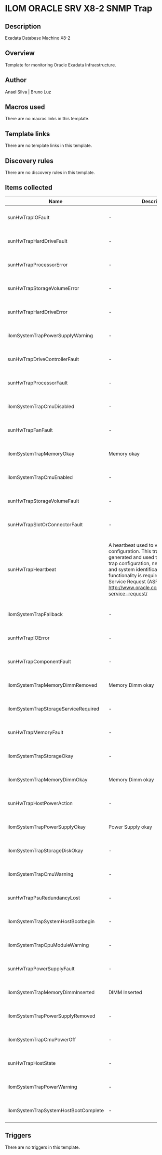 # ILOM ORACLE SRV X8-2 SNMP Trap

## Description

Exadata Database Machine X8-2

## Overview

Template for monitoring Oracle Exadata Infraestructure.


 

## Author

Anael Silva | Bruno Luz

## Macros used

There are no macros links in this template.

## Template links

There are no template links in this template.

## Discovery rules

There are no discovery rules in this template.

## Items collected

|Name|Description|Type|Key and additional info|
|----|-----------|----|----|
|sunHwTrapIOFault|<p>-</p>|`SNMP trap`|snmptrap[".42.2.175.103.2.0.46"]<p>Update: 0</p>|
|sunHwTrapHardDriveFault|<p>-</p>|`SNMP trap`|snmptrap[".42.2.175.103.2.0.43"]<p>Update: 0</p>|
|sunHwTrapProcessorError|<p>-</p>|`SNMP trap`|snmptrap[".42.2.175.103.2.0.38"]<p>Update: 0</p>|
|sunHwTrapStorageVolumeError|<p>-</p>|`SNMP trap`|snmptrap[".42.2.175.103.2.0.79"]<p>Update: 0</p>|
|sunHwTrapHardDriveError|<p>-</p>|`SNMP trap`|snmptrap[".42.2.175.103.2.0.44"]<p>Update: 0</p>|
|ilomSystemTrapPowerSupplyWarning|<p>-</p>|`SNMP trap`|snmptrap[".42.2.2.6.4.2.0.43"]<p>Update: 0</p>|
|sunHwTrapDriveControllerFault|<p>-</p>|`SNMP trap`|snmptrap[".42.2.175.103.2.0.74"]<p>Update: 0</p>|
|sunHwTrapProcessorFault|<p>-</p>|`SNMP trap`|snmptrap[".42.2.175.103.2.0.37"]<p>Update: 0</p>|
|ilomSystemTrapCmuDisabled|<p>-</p>|`SNMP trap`|snmptrap[".42.2.2.6.4.2.0.77"]<p>Update: 0</p>|
|sunHwTrapFanFault|<p>-</p>|`SNMP trap`|snmptrap[".42.2.175.103.2.0.34"]<p>Update: 0</p>|
|ilomSystemTrapMemoryOkay|<p>Memory okay</p>|`SNMP trap`|snmptrap[".42.2.2.6.4.2.0.31"]<p>Update: 0</p>|
|ilomSystemTrapCmuEnabled|<p>-</p>|`SNMP trap`|snmptrap[".42.2.2.6.4.2.0.76"]<p>Update: 0</p>|
|sunHwTrapStorageVolumeFault|<p>-</p>|`SNMP trap`|snmptrap[".42.2.175.103.2.0.77"]<p>Update: 0</p>|
|sunHwTrapSlotOrConnectorFault|<p>-</p>|`SNMP trap`|snmptrap[".42.2.175.103.2.0.49"]<p>Update: 0</p>|
|sunHwTrapHeartbeat|<p>A heartbeat used to verify the SNMP trap configuration. This trap is periodically generated and used to verify ongoing trap configuration, network connectivity and system identification. This functionality is required by Oracle Auto Service Request (ASR): http://www.oracle.com/us/support/auto-service-request/</p>|`SNMP trap`|snmptrap[".42.2.175.103.2.0.91"]<p>Update: 0</p>|
|ilomSystemTrapFallback|<p>-</p>|`SNMP trap`|snmptrap.fallback<p>Update: 0</p>|
|sunHwTrapIOError|<p>-</p>|`SNMP trap`|snmptrap[".42.2.175.103.2.0.47"]<p>Update: 0</p>|
|sunHwTrapComponentFault|<p>-</p>|`SNMP trap`|snmptrap[".42.2.175.103.2.0.52"]<p>Update: 0</p>|
|ilomSystemTrapMemoryDimmRemoved|<p>Memory Dimm okay</p>|`SNMP trap`|snmptrap[".42.2.2.6.4.2.0.38"]<p>Update: 0</p>|
|ilomSystemTrapStorageServiceRequired|<p>-</p>|`SNMP trap`|snmptrap[".42.2.2.6.4.2.0.47"]<p>Update: 0</p>|
|sunHwTrapMemoryFault|<p>-</p>|`SNMP trap`|snmptrap[".42.2.175.103.2.0.40"]<p>Update: 0</p>|
|ilomSystemTrapStorageOkay|<p>-</p>|`SNMP trap`|snmptrap[".42.2.2.6.4.2.0.49"]<p>Update: 0</p>|
|ilomSystemTrapMemoryDimmOkay|<p>Memory Dimm okay</p>|`SNMP trap`|snmptrap[".42.2.2.6.4.2.0.34"]<p>Update: 0</p>|
|sunHwTrapHostPowerAction|<p>-</p>|`SNMP trap`|snmptrap[".42.2.175.103.2.0.90"]<p>Update: 0</p>|
|ilomSystemTrapPowerSupplyOkay|<p>Power Supply okay</p>|`SNMP trap`|snmptrap[".42.2.2.6.4.2.0.44"]<p>Update: 0</p>|
|ilomSystemTrapStorageDiskOkay|<p>-</p>|`SNMP trap`|snmptrap[".42.2.2.6.4.2.0.52"]<p>Update: 0</p>|
|ilomSystemTrapCmuWarning|<p>-</p>|`SNMP trap`|snmptrap[".42.2.2.6.4.2.0.74"]<p>Update: 0</p>|
|sunHwTrapPsuRedundancyLost|<p>-</p>|`SNMP trap`|snmptrap[".42.2.175.103.2.0.83"]<p>Update: 0</p>|
|ilomSystemTrapSystemHostBootbegin|<p>-</p>|`SNMP trap`|snmptrap[".42.2.2.6.4.2.0.85"]<p>Update: 0</p>|
|ilomSystemTrapCpuModuleWarning|<p>-</p>|`SNMP trap`|snmptrap[".42.2.2.6.4.2.0.90"]<p>Update: 0</p>|
|sunHwTrapPowerSupplyFault|<p>-</p>|`SNMP trap`|snmptrap[".42.2.175.103.2.0.31"]<p>Update: 0</p>|
|ilomSystemTrapMemoryDimmInserted|<p>DIMM Inserted</p>|`SNMP trap`|snmptrap[".42.2.2.6.4.2.0.37"]<p>Update: 0</p>|
|ilomSystemTrapPowerSupplyRemoved|<p>-</p>|`SNMP trap`|snmptrap[".42.2.2.6.4.2.0.46"]<p>Update: 0</p>|
|ilomSystemTrapCmuPowerOff|<p>-</p>|`SNMP trap`|snmptrap[".42.2.2.6.4.2.0.79"]<p>Update: 0</p>|
|sunHwTrapHostState|<p>-</p>|`SNMP trap`|snmptrap[".42.2.175.103.2.0.85"]<p>Update: 0</p>|
|ilomSystemTrapPowerWarning|<p>-</p>|`SNMP trap`|snmptrap[".42.2.2.6.4.2.0.40"]<p>Update: 0</p>|
|ilomSystemTrapSystemHostBootComplete|<p>-</p>|`SNMP trap`|snmptrap[".42.2.2.6.4.2.0.83"]<p>Update: 0</p>|
## Triggers

There are no triggers in this template.

